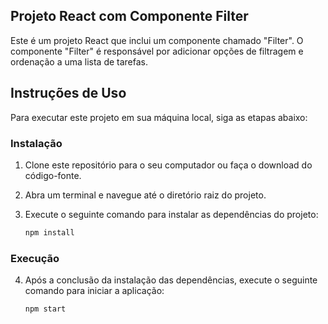 ﻿
## Projeto React com Componente Filter

Este é um projeto React que inclui um componente chamado "Filter". O componente "Filter" é responsável por adicionar opções de filtragem e ordenação a uma lista de tarefas.

## Instruções de Uso

Para executar este projeto em sua máquina local, siga as etapas abaixo:

### Instalação

1. Clone este repositório para o seu computador ou faça o download do código-fonte.

2. Abra um terminal e navegue até o diretório raiz do projeto.

3. Execute o seguinte comando para instalar as dependências do projeto:

   ```bash
   npm install
   ```

### Execução

4. Após a conclusão da instalação das dependências, execute o seguinte comando para iniciar a aplicação:

   ```bash
   npm start
   ```
